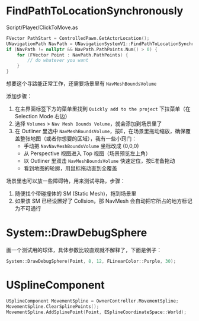
# FindPathToLocationSynchronously

Script/Player/ClickToMove.as

```c++
FVector PathStart = ControlledPawn.GetActorLocation();
UNavigationPath NavPath = UNavigationSystemV1::FindPathToLocationSynchronously(PathStart, CachedDestination, ControlledPawn);
if (NavPath != nullptr && NavPath.PathPoints.Num() > 0) {
	for (FVector Point : NavPath.PathPoints) {
		// do whatever you want
	}
}
```

想要这个寻路能正常工作，还需要场景里有 `NavMeshBoundsVolume`

添加步骤：
1. 在主界面标签下方的菜单里找到 `Quickly add to the project` 下拉菜单（在 Selection Mode 右边）
2. 选择 `Volumes` > `Nav Mesh Bounds Volume`，就会添加到场景里了
3. 在 Outliner 里选中 `NavMeshBoundsVolume`，按E，在场景里拖动缩放，确保覆盖整张地图（或者你想要的区域），我有一些小窍门：
	- 手动把 `NavNavMeshBoundsVolume` 坐标改成 (0,0,0)
	- 从 Perspective 视图进入 Top 视图（场景预览左上角）
	- 以 Outliner 里双击 `NavMeshBoundsVolume` 快速定位，按E准备拖动
	- 看到地图的轮廓，用鼠标拖动直到全覆盖

场景里也可以放一些障碍特，用来测试寻路，步骤：
1. 随便找个带碰撞体的 SM (Static Mesh)，拖到场景里
2. 如果该 SM 已经设置好了 Collsion，那 NavMesh 会自动把它所占的地方标记为不可通行

# System::DrawDebugSphere
画一个测试用的球体，具体参数比较直观就不解释了，下面是例子：

```c++
System::DrawDebugSphere(Point, 8, 12, FLinearColor::Purple, 30);
```

# USplineComponent
```c++
USplineComponent MovementSpline = OwnerController.MovementSpline;
MovementSpline.ClearSplinePoints();
MovementSpline.AddSplinePoint(Point, ESplineCoordinateSpace::World);
```

